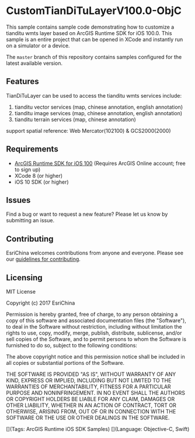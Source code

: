 CustomTianDiTuLayerV100.0-ObjC
==========================
This sample contains sample code demonstrating how to customize a tianditu wmts layer based on ArcGIS Runtime SDK for iOS 100.0. This sample is an entire project that can be opened in XCode and instantly run on a simulator or a device.

The ```master``` branch of this repository contains samples configured for the latest available version.

## Features

TianDiTuLayer can be used to access the tianditu wmts services include:

1. tianditu vector services (map, chinese annotation, english annotation)
2. tianditu image services (map, chinese annotation, english annotation)
3. tianditu terrain services (map, chinese annotation)

support spatial reference: Web Mercator(102100) & GCS2000(2000)

## Requirements
* [ArcGIS Runtime SDK for iOS 100](https://developers.arcgis.com/en/ios/) (Requires ArcGIS Online account; free to sign up)
* XCode 8 (or higher)
* iOS 10 SDK (or higher)


## Issues

Find a bug or want to request a new feature?  Please let us know by submitting an issue.

## Contributing

EsriChina welcomes contributions from anyone and everyone. Please see our [guidelines for contributing](https://github.com/serverteamCN/contributing).

## Licensing
MIT License

Copyright (c) 2017 EsriChina

Permission is hereby granted, free of charge, to any person obtaining a copy
of this software and associated documentation files (the "Software"), to deal
in the Software without restriction, including without limitation the rights
to use, copy, modify, merge, publish, distribute, sublicense, and/or sell
copies of the Software, and to permit persons to whom the Software is
furnished to do so, subject to the following conditions:

The above copyright notice and this permission notice shall be included in all
copies or substantial portions of the Software.

THE SOFTWARE IS PROVIDED "AS IS", WITHOUT WARRANTY OF ANY KIND, EXPRESS OR
IMPLIED, INCLUDING BUT NOT LIMITED TO THE WARRANTIES OF MERCHANTABILITY,
FITNESS FOR A PARTICULAR PURPOSE AND NONINFRINGEMENT. IN NO EVENT SHALL THE
AUTHORS OR COPYRIGHT HOLDERS BE LIABLE FOR ANY CLAIM, DAMAGES OR OTHER
LIABILITY, WHETHER IN AN ACTION OF CONTRACT, TORT OR OTHERWISE, ARISING FROM,
OUT OF OR IN CONNECTION WITH THE SOFTWARE OR THE USE OR OTHER DEALINGS IN THE
SOFTWARE.

[](Tags: ArcGIS Runtime iOS SDK Samples)
[](Language: Objective-C, Swift)